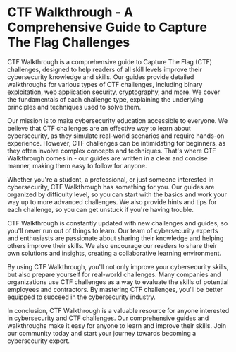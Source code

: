 # CTF Walkthrough - A Comprehensive Guide to Capture The Flag Challenges
CTF Walkthrough is a comprehensive guide to Capture The Flag (CTF) challenges, designed to help readers of all skill levels improve their cybersecurity knowledge and skills. Our guides provide detailed walkthroughs for various types of CTF challenges, including binary exploitation, web application security, cryptography, and more. We cover the fundamentals of each challenge type, explaining the underlying principles and techniques used to solve them.

Our mission is to make cybersecurity education accessible to everyone. We believe that CTF challenges are an effective way to learn about cybersecurity, as they simulate real-world scenarios and require hands-on experience. However, CTF challenges can be intimidating for beginners, as they often involve complex concepts and techniques. That's where CTF Walkthrough comes in - our guides are written in a clear and concise manner, making them easy to follow for anyone.

Whether you're a student, a professional, or just someone interested in cybersecurity, CTF Walkthrough has something for you. Our guides are organized by difficulty level, so you can start with the basics and work your way up to more advanced challenges. We also provide hints and tips for each challenge, so you can get unstuck if you're having trouble.

CTF Walkthrough is constantly updated with new challenges and guides, so you'll never run out of things to learn. Our team of cybersecurity experts and enthusiasts are passionate about sharing their knowledge and helping others improve their skills. We also encourage our readers to share their own solutions and insights, creating a collaborative learning environment.

By using CTF Walkthrough, you'll not only improve your cybersecurity skills, but also prepare yourself for real-world challenges. Many companies and organizations use CTF challenges as a way to evaluate the skills of potential employees and contractors. By mastering CTF challenges, you'll be better equipped to succeed in the cybersecurity industry.

In conclusion, CTF Walkthrough is a valuable resource for anyone interested in cybersecurity and CTF challenges. Our comprehensive guides and walkthroughs make it easy for anyone to learn and improve their skills. Join our community today and start your journey towards becoming a cybersecurity expert.
